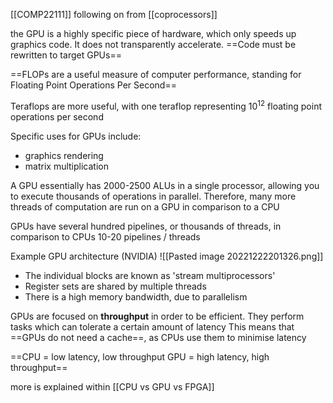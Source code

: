 [[COMP22111]]
following on from [[coprocessors]]

the GPU is a highly specific piece of hardware, which only speeds up graphics code. It does not transparently accelerate. ==Code must be rewritten to target GPUs== 

==FLOPs are a useful measure of computer performance, standing for Floating Point Operations Per Second==

Teraflops are more useful, with one teraflop representing $10^{12}$ floating point operations per second

Specific uses for GPUs include:
- graphics rendering
- matrix multiplication

A GPU essentially has 2000-2500 ALUs in a single processor, allowing you to execute thousands of operations in parallel. Therefore, many more threads of computation are run on a GPU in comparison to a CPU

GPUs have several hundred pipelines, or thousands of threads, in comparison to CPUs 10-20 pipelines / threads

Example GPU architecture (NVIDIA)
![[Pasted image 20221222201326.png]]
- The individual blocks are known as 'stream multiprocessors'
- Register sets are shared by multiple threads
- There is a high memory bandwidth, due to parallelism

GPUs are focused on **throughput** in order to be efficient. They perform tasks which can tolerate a certain amount of latency
This means that ==GPUs do not need a cache==, as CPUs use them to minimise latency

==CPU = low latency, low throughput
GPU = high latency, high throughput==

more is explained within [[CPU vs GPU vs FPGA]]